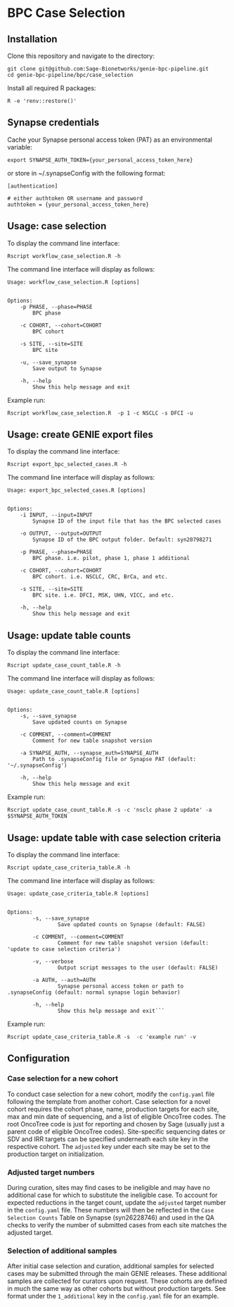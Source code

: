 # BPC Case Selection

## Installation

Clone this repository and navigate to the directory:
```
git clone git@github.com:Sage-Bionetworks/genie-bpc-pipeline.git
cd genie-bpc-pipeline/bpc/case_selection
```

Install all required R packages:
```
R -e 'renv::restore()'
```

## Synapse credentials

Cache your Synapse personal access token (PAT) as an environmental variable:
```
export SYNAPSE_AUTH_TOKEN={your_personal_access_token_here}
```

or store in ~/.synapseConfig with the following format:
```
[authentication]

# either authtoken OR username and password
authtoken = {your_personal_access_token_here}
```

## Usage: case selection

To display the command line interface:
```
Rscript workflow_case_selection.R -h
```

The command line interface will display as follows:
```
Usage: workflow_case_selection.R [options]


Options:
	-p PHASE, --phase=PHASE
		BPC phase

	-c COHORT, --cohort=COHORT
		BPC cohort

	-s SITE, --site=SITE
		BPC site

	-u, --save_synapse
		Save output to Synapse

	-h, --help
		Show this help message and exit
```

Example run: 
```
Rscript workflow_case_selection.R  -p 1 -c NSCLC -s DFCI -u
```

## Usage: create GENIE export files

To display the command line interface:
```
Rscript export_bpc_selected_cases.R -h
```

The command line interface will display as follows:
```
Usage: export_bpc_selected_cases.R [options]


Options:
	-i INPUT, --input=INPUT
		Synapse ID of the input file that has the BPC selected cases

	-o OUTPUT, --output=OUTPUT
		Synapse ID of the BPC output folder. Default: syn20798271

	-p PHASE, --phase=PHASE
		BPC phase. i.e. pilot, phase 1, phase 1 additional

	-c COHORT, --cohort=COHORT
		BPC cohort. i.e. NSCLC, CRC, BrCa, and etc.

	-s SITE, --site=SITE
		BPC site. i.e. DFCI, MSK, UHN, VICC, and etc.

	-h, --help
		Show this help message and exit
```

## Usage: update table counts

To display the command line interface:
```
Rscript update_case_count_table.R -h
```

The command line interface will display as follows:
```
Usage: update_case_count_table.R [options]


Options:
	-s, --save_synapse
		Save updated counts on Synapse

	-c COMMENT, --comment=COMMENT
		Comment for new table snapshot version

	-a SYNAPSE_AUTH, --synapse_auth=SYNAPSE_AUTH
		Path to .synapseConfig file or Synapse PAT (default: '~/.synapseConfig')

	-h, --help
		Show this help message and exit
```

Example run: 
```
Rscript update_case_count_table.R -s -c 'nsclc phase 2 update' -a $SYNAPSE_AUTH_TOKEN
```

## Usage: update table with case selection criteria

To display the command line interface:
```
Rscript update_case_criteria_table.R -h
```

The command line interface will display as follows:
```
Usage: update_case_criteria_table.R [options]


Options:
        -s, --save_synapse
                Save updated counts on Synapse (default: FALSE)

        -c COMMENT, --comment=COMMENT
                Comment for new table snapshot version (default: 'update to case selection criteria')

        -v, --verbose
                Output script messages to the user (default: FALSE)

        -a AUTH, --auth=AUTH
                Synapse personal access token or path to .synapseConfig (default: normal synapse login behavior)

        -h, --help
                Show this help message and exit```
```

Example run: 
```
Rscript update_case_criteria_table.R -s  -c 'example run' -v
```

## Configuration

### Case selection for a new cohort
To conduct case selection for a new cohort, modify the `config.yaml` file following the template from another cohort.  Case selection for a novel cohort requires the cohort phase, name, production targets for each site, max and min date of sequencing, and a list of eligible OncoTree codes.  The root OncoTree code is just for reporting and chosen by Sage (usually just a parent code of eligible OncoTree codes).  Site-specific sequencing dates or SDV and IRR targets can be specified underneath each site key in the respective cohort.  The `adjusted` key under each site may be set to the production target on initialization.  

### Adjusted target numbers
During curation, sites may find cases to be ineligible and may have no additional case for which to substitute the ineligible case.  To account for expected reductions in the target count, update the `adjusted` target number in the `config.yaml` file.  These numbers will then be reflected in the `Case Selection Counts` Table on Synapse (syn26228746) and used in the QA checks to verify the number of submitted cases from each site matches the adjusted target.  

### Selection of additional samples
After initial case selection and curation, additional samples for selected cases may be submitted through the main GENIE releases.  These additional samples are collected for curators upon request.  These cohorts are defined in much the same way as other cohorts but without production targets.  See format under the `1_additional` key in the `config.yaml` file for an example.  
